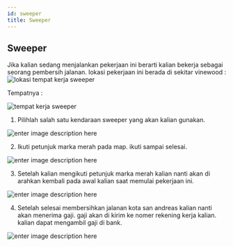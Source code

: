 ```yaml
---
id: sweeper
title: Sweeper
---
```


## Sweeper

 Jika kalian sedang menjalankan pekerjaan ini berarti kalian bekerja sebagai seorang pembersih jalanan. lokasi pekerjaan ini berada di sekitar vinewood :
![lokasi tempat kerja sweeper](https://i.ibb.co/QKjpzv1/ljs-NPga-Kx8tvs-Oqi4-Oko-NNUzg-Wc-Rm89-LVXud-Cwx-MVBb4ah6a-Tr-Jx-U99tif2j-L1-PXb-Yw-ZVs22-Or-BXhua-C.png)

Tempatnya :

![tempat kerja sweeper](https://i.ibb.co/WHDnmrR/ar7-Z4d-HCET9-We-EJ04a4g-RNDTSFb7c7-Lhl-K-z-O5d-EFa-Vm-F1-YL27gz-7ov-OXBFf-A-A-x-BHve9j-UON4p-Rdf-VE.png)

 1. Pilihlah salah satu kendaraan sweeper yang akan kalian gunakan.

![enter image description here](https://i.ibb.co/s5Bcsp8/h-XUl-Bg-YKPw-Vm3rbm-GAYm6j-FAJW5-CDYl6-M-k-XQWw6-Is-TVRBE4c-LTHVJ2-Agkkb-TMdx-Et-F8-M7fm-R9-Cciw-JU.png)
 
 2. Ikuti petunjuk marka merah pada map. ikuti sampai selesai.

![enter image description here](https://i.ibb.co/bW9PV5B/9m-JXbok-Ch-V1y-EBhi-LLZWclvlf-E4c-Yvmqw-Db-Jkij-I8-Qebz-Z5-J-WPRt-Rey-V7-JXL4-Mqk-HTHB8-ZGXu-O5oq-A.png)
 
 3. Setelah kalian mengikuti petunjuk marka merah kalian nanti akan di arahkan kembali pada awal kalian saat memulai pekerjaan ini.

![enter image description here](https://i.ibb.co/NnsbCvj/Gbj4q-Kc8-BKjjrc-Qx-VTag55933-Pj-BZ78fva3-Mp-C0-KHTGTK7-ZW7r-LE-x-PM9-Am-X4ql-M0-Oh8-Ksz-Oyoa-BSFO2.png)
 
 4. Setelah selesai membersihkan jalanan kota san andreas kalian nanti akan menerima gaji. gaji akan di kirim ke nomer rekening kerja kalian. kalian dapat mengambil gaji di bank.

![enter image description here](https://i.ibb.co/sHy524L/9o-Hk-FZh-Ggdm-Hs-L6-AHEWpz-Uy-CM6s-Zho-RThv-Tb-V8ohct-Ko24tzd-X5v3w-HD1lv-S1-QIXt23-Uyz4yty63-VZw-A.png)